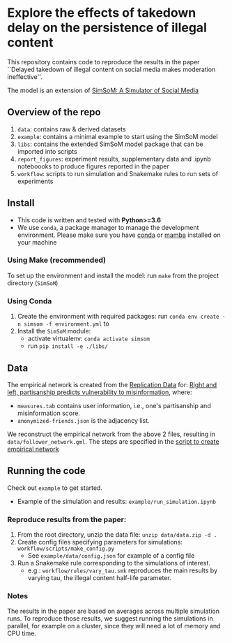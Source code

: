 # Explore the effects of takedown delay on the persistence of illegal content

This repository contains code to reproduce the results in the paper ``Delayed takedown of illegal content on social media makes moderation ineffective''.

The model is an extension of [SimSoM: A <ins>Sim</ins>ulator of <ins>So</ins>cial <ins>M</ins>edia](https://github.com/osome-iu/SimSoM/)

## Overview of the repo
1. `data`: contains raw & derived datasets
2. `example`: contains a minimal example to start using the SimSoM model
3. `libs`: contains the extended SimSoM model package that can be imported into scripts
4. `report_figures`: experiment results, supplementary data and .ipynb noteboooks to produce figures reported in the paper
5. `workflow`: scripts to run simulation and Snakemake rules to run sets of experiments

## Install 

- This code is written and tested with **Python>=3.6**
- We use `conda`, a package manager to manage the development environment. Please make sure you have [conda](https://conda.io/projects/conda/en/latest/user-guide/install/index.html#regular-installation) or [mamba](https://mamba.readthedocs.io/en/latest/installation.html#) installed on your machine

### Using Make (recommended)

To set up the environment and install the model: run `make` from the project directory (`SimSoM`)
### Using Conda

1. Create the environment with required packages: run `conda env create -n simsom -f environment.yml` to 
2. Install the `SimSoM` module: 
    - activate virtualenv: `conda activate simsom`
    - run `pip install -e ./libs/`

## Data

The empirical network is created from the [Replication Data](https://doi.org/10.7910/DVN/6CZHH5) for: [Right and left, partisanship predicts vulnerability to misinformation](https://doi.org/10.37016/mr-2020-55),
where: 
- `measures.tab` contains user information, i.e., one's partisanship and misinformation score. 
- `anonymized-friends.json` is the adjacency list. 

We reconstruct the empirical network from the above 2 files, resulting in `data/follower_network.gml`. The steps are specified in the [script to create empirical network](workflow/make_network.py)

## Running the code

Check out `example` to get started. 
- Example of the simulation and results: `example/run_simulation.ipynb`


### Reproduce results from the paper:

1. From the root directory, unzip the data file: `unzip data/data.zip -d .`
2. Create config files specifying parameters for simulations: `workflow/scripts/make_config.py`
    - See `example/data/config.json` for example of a config file
3. Run a Snakemake rule corresponding to the simulations of interest. 
    - e.g.: `workflow/rules/vary_tau.smk` reproduces the main results by varying tau, the illegal content half-life parameter.

### Notes
The results in the paper are based on averages across multiple simulation runs. To reproduce those results, we suggest running the simulations in parallel, for example on a cluster, since they will need a lot of memory and CPU time.
